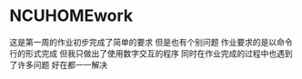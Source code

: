 # NCUHOMEwork
这是第一周的作业初步完成了简单的要求
但是也有个别问题
作业要求的是以命令行的形式完成 但我只做出了使用数字交互的程序
同时在作业完成的过程中也遇到了许多问题 好在都一一解决
